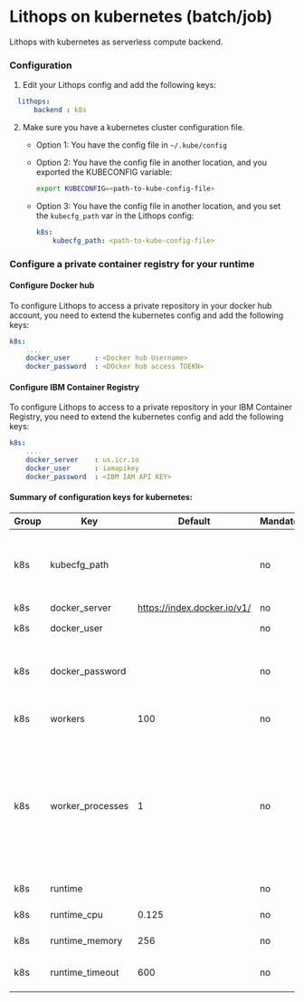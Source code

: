 # Lithops on kubernetes (batch/job)

Lithops with kubernetes as serverless compute backend.


### Configuration

1. Edit your Lithops config and add the following keys:

```yaml
  lithops:
      backend : k8s
```

2. Make sure you have a kubernetes cluster configuration file.
   - Option 1: You have the config file in `~/.kube/config`

   - Option 2: You have the config file in another location, and you exported the KUBECONFIG variable:
     ```bash
     export KUBECONFIG=<path-to-kube-config-file>
     ```

   - Option 3: You have the config file in another location, and you set the `kubecfg_path` var in the Lithops config:
     ```yaml
     k8s:
         kubecfg_path: <path-to-kube-config-file>
     ```

### Configure a private container registry for your runtime

#### Configure Docker hub
To configure Lithops to access a private repository in your docker hub account, you need to extend the kubernetes config and add the following keys:

```yaml
k8s:
    ....
    docker_user      : <Docker hub Username>
    docker_password  : <DOcker hub access TOEKN>
```

#### Configure IBM Container Registry
To configure Lithops to access to a private repository in your IBM Container Registry, you need to extend the kubernetes config and add the following keys:

```yaml
k8s:
    ....
    docker_server    : us.icr.io
    docker_user      : iamapikey
    docker_password  : <IBM IAM API KEY>
```

#### Summary of configuration keys for kubernetes:

|Group|Key|Default|Mandatory|Additional info|
|---|---|---|---|---|
|k8s | kubecfg_path | |no | Path to kubecfg file. Mandatory if config file not in `~/.kube/config` or KUBECONFIG env var not present|
|k8s | docker_server | https://index.docker.io/v1/ |no | Docker server URL |
|k8s | docker_user | |no | Docker hub username |
|k8s | docker_password | |no | Login to your docker hub account and generate a new access token [here](https://hub.docker.com/settings/security)|
|k8s | workers | 100 | no | Max number of workers per `FunctionExecutor()`|
|k8s | worker_processes | 1 | no | Number of Lithops processes within a given worker. This can be used to parallelize function activations within a worker. It is recommendable to set this value to the same number of CPUs of the container. |
|k8s | runtime |  |no | Docker image name.|
|k8s | runtime_cpu | 0.125 |no | CPU limit. Default 0.125vCPU |
|k8s | runtime_memory | 256 |no | Memory limit in MB. Default 256Mi |
|k8s | runtime_timeout | 600 |no | Runtime timeout in seconds. Default 600 seconds |
